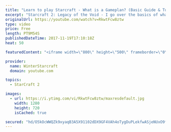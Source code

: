 ```yaml
---
title: "Learn to play Starcraft - What is a Gameplan? (Basic Guide & Tutorial)"
excerpt: "Starcraft 2: Legacy of the Void - I go over the basics of what a gameplan in starcraft 2 is and how to put one together.  Note this is not a guide on WHAT gameplan you should be using as each race!"
originalUrl: https://youtube.com/watch?v=RkwtFcw8ztw
type: video
price: Free
length: PT9M54S
publishedDateTime: 2017-11-19T17:10:18Z
heat: 50

featuredContent: "<iframe width=\"800\" height=\"500\" frameborder=\"0\" src=\"https://www.youtube.com/embed/RkwtFcw8ztw\" allow=\"accelerometer; autoplay; encrypted-media; gyroscope; picture-in-picture\" allowfullscreen></iframe>"

provider:
  name: WinterStarcraft
  domain: youtube.com

topics:
  - StarCraft 2

images:
  - url: https://i.ytimg.com/vi/RkwtFcw8ztw/maxresdefault.jpg
    width: 1280
    height: 720
    isCached: true

secured: "hd/O5kOcWWQZk9xyaqB3A5X91102dDX9GF4VAh4oTygDuPLekfwASjeNUxO9fQHuSkEvXsxpNvdv/OGoP+/35n6HUvqz+Rhhnett2Vom0dKgpfBmWkfc8+ga/MwvzMTN1D/PorTG20kghmTiHqOvK0klcLoikR1Q6CL/zUNBVwOsoCBG91MpWPcWJA1rvgvzUET6E0aEjcYpRdjElRsjWns2G/CL3DSDPG1mk3tprowtMJOXer3+e4HKoUVeTl1msrGpBFVZ9KOR5lxwBqdH7Q8vlyR7FFBpZAcPeZIoGVnvl6uI8BZ/vreT5xSGvmqhDK922Lb9P/Ew9JFs03x1aqYlfjBXfE/8+SavzZJce7rD4rrUVUINUse0tSgf2WGdFklATu7v8ToD4q30VVqdkny1MVXD1PfVwjRirWDdld0=;kh6surGvSzBXKCx3XybYzw=="
---
```


